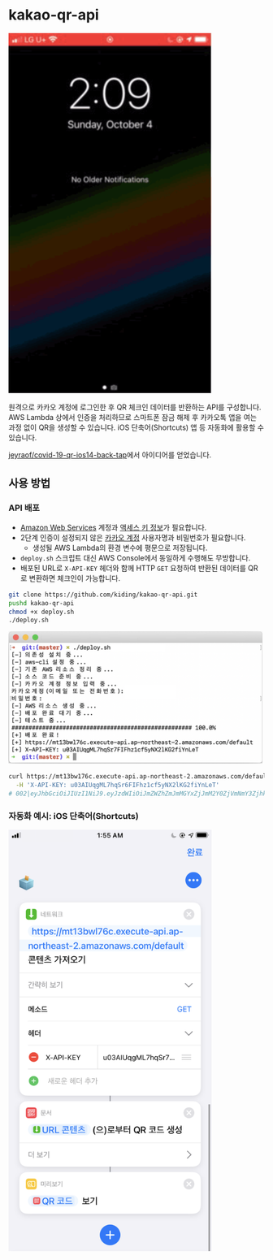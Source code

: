 # kakao-qr-api

<img src="images/shortcuts.gif" width=400>

원격으로 카카오 계정에 로그인한 후 QR 체크인 데이터를 반환하는 API를 구성합니다. AWS Lambda 상에서 인증을 처리하므로 스마트폰 잠금 해제 후 카카오톡 앱을 여는 과정 없이 QR을 생성할 수 있습니다. iOS 단축어(Shortcuts) 앱 등 자동화에 활용할 수 있습니다.

[jeyraof/covid-19-qr-ios14-back-tap](https://github.com/jeyraof/covid-19-qr-ios14-back-tap)에서 아이디어를 얻었습니다.

## 사용 방법

### API 배포

* [Amazon Web Services](http://aws.amazon.com) 계정과 [액세스 키 정보](https://docs.aws.amazon.com/ko_kr/cli/latest/userguide/cli-configure-quickstart.html#cli-configure-quickstart-creds)가 필요합니다.
* 2단계 인증이 설정되지 않은 [카카오 계정](https://accounts.kakao.com) 사용자명과 비밀번호가 필요합니다. 
  * 생성될 AWS Lambda의 환경 변수에 평문으로 저장됩니다.
* `deploy.sh` 스크립트 대신 AWS Console에서 동일하게 수행해도 무방합니다.
* 배포된 URL로 `X-API-KEY` 헤더와 함께 HTTP `GET` 요청하여 반환된 데이터를 QR로 변환하면 체크인이 가능합니다.

```bash
git clone https://github.com/kiding/kakao-qr-api.git
pushd kakao-qr-api
chmod +x deploy.sh
./deploy.sh
```

<img src="images/deploy.png" width=500>

```bash
curl https://mt13bw176c.execute-api.ap-northeast-2.amazonaws.com/default \
  -H 'X-API-KEY: u03AIUqgML7hqSr6FIFhz1cf5yNX2lKG2fiYnLeT'
# 002|eyJhbGciOiJIUzI1NiJ9.eyJzdWIiOiJmZWZhZmJmMGYxZjJmM2Y0ZjVmNmY3ZjhkZWFkYmVlZiIsImlzcyI6Imtha2FvdGFsayIsImV4cCI6MTYwMTc0OTQ2MSwidmVyc2lvbiI6IjAwMiJ9.KMqieVSWm5dO5ZdTKmjrsWmqbmgxiO3xOgbYgu53zvM
```

### 자동화 예시: iOS 단축어(Shortcuts)

<img src="images/shortcuts.png" width=400>
